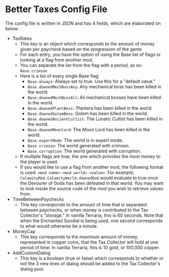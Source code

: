 # Better Taxes Config File
The config file is written in JSON and has 4 fields, which are elaborated on below:
- TaxRates
    - This key is an object which corresponds to the amount of money given per paycheck based on the progression of the game.
    - For each entry, you have the option of using the Base list of flags or looking at a flag from another mod.
    - You can separate the list from the flag with a period, as so: `Base.crimson`
    - Here is a list of every single Base flag:
        - `Base.always`: Always set to true. Use this for a "default value."
        - `Base.downedMechBossAny`: Any mechanical boss has been killed in the world.
        - `Base.downedMechBossAll`: All mechanical bosses have been killed in the world.
        - `Base.downedPlantBoss:` Plantera has been killed in the world.
        - `Base.downedGolemBoss`: Golem has been killed in the world.
        - `Base.downedAncientCultist`: The Lunatic Cultist has been killed in the world.
        - `Base.downedMoonlord`: The Moon Lord has been killed in the world.
        - `Base.expertMode`: The world is in expert mode.
        - `Base.crimson`: The world generated with crimson.
        - `Base.corruption`: The world generated with corruption.
    - If multiple flags are true, the one which provides the most money to the player is used.
    - If you would like to use a flag from another mod, the following format is used: `<mod name>.<mod world>.<value>`. For example, `CalamityMod.CalamityWorld.downedDoG` would evaluate to true once the Devourer of Gods has been defeated in that world. You may want to look inside the source code of the mod you wish to retrieve values from.
- TimeBetweenPaychecks
    - This key corresponds to the amount of time that is separated between paychecks, or when money is contributed to the Tax Collector's "storage." In vanilla Terraria, this is 60 seconds. Note that when the Enchanted Sundial is being used, one second corresponds to what would otherwise be a minute.
- MoneyCap
    - This key corresponds to the maximum amount of money, represented in copper coins, that the Tax Collector will hold at one period of time. In vanilla Terraria, this is 10 gold, or 100,000 copper.
- AddCustomDialog
    - This key is a boolean (true or false) which corresponds to whether or not the 3 new lines of dialog should be added to the Tax Collector's dialog pool.